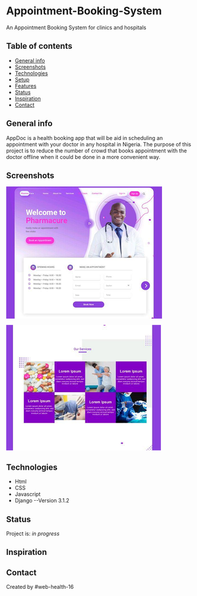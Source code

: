 # Appointment-Booking-System
An Appointment Booking System for clinics and hospitals
## Table of contents
* [General info](#general-info)
* [Screenshots](#screenshots)
* [Technologies](#technologies)
* [Setup](#setup)
* [Features](#features)
* [Status](#status)
* [Inspiration](#inspiration)
* [Contact](#contact)

## General info
AppDoc is a health booking app that will be aid in scheduling an appointment with your doctor in any hospital in Nigeria. The purpose of this project is to reduce the number of crowd that books appointment with the doctor offline when it could be done in a more convenient way.

## Screenshots


![LandingPage](./img/landingpage.png)






![services](./img/services.png)

## Technologies
* Html
* CSS
* Javascript
* Django --Version 3.1.2

## Status
Project is: _in progress_

## Inspiration


## Contact
Created by #web-health-16
